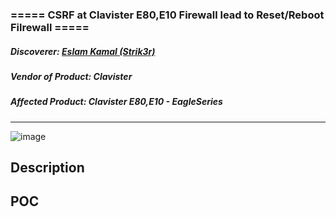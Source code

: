 
### ===== CSRF at Clavister E80,E10 Firewall lead to Reset/Reboot Filrewall =====
##### Discoverer: [Eslam Kamal (Strik3r)](https://www.linkedin.com/in/eslam-kamal/)
##### Vendor of Product: Clavister
##### Affected Product: Clavister E80,E10 - EagleSeries
-----------------------------------
![image](https://github.com/strik3r0x1/Vulns/assets/94288990/338e9f93-aff1-426f-818e-f9c7bd32e394)

## Description



## POC
